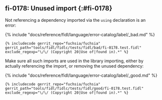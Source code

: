 ## fi-0178: Unused import {:#fi-0178}

Not referencing a dependency imported via the `using` declaration is an error:

{% include "docs/reference/fidl/language/error-catalog/label/_bad.md" %}

<!-- TODO(https://fxbug.dev/109877): Improve example quality. -->
```fidl
{% includecode gerrit_repo="fuchsia/fuchsia" gerrit_path="tools/fidl/fidlc/tests/fidl/bad/fi-0178.test.fidl" exclude_regexp="\/\/ (Copyright 20|Use of|found in).*" %}
```

Make sure all such imports are used in the library importing, either by actually
referencing the import, or removing the unused dependency:

{% include "docs/reference/fidl/language/error-catalog/label/_good.md" %}

<!-- TODO(https://fxbug.dev/109877): Improve example quality. -->
```fidl
{% includecode gerrit_repo="fuchsia/fuchsia" gerrit_path="tools/fidl/fidlc/tests/fidl/good/fi-0178.test.fidl" exclude_regexp="\/\/ (Copyright 20|Use of|found in).*" %}
```
